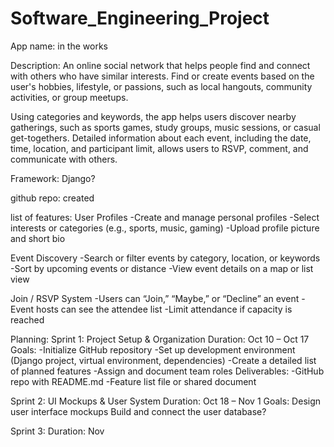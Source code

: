 # Software_Engineering_Project

App name: in the works

Description: 
An online social network that helps people find and connect with others who have similar interests. Find or create events based on the user's hobbies, lifestyle, or passions, such as local hangouts, community activities, or group meetups.

Using categories and keywords, the app helps users discover nearby gatherings, such as sports games, study groups, music sessions, or casual get-togethers. Detailed information about each event, including the date, time, location, and participant limit, allows users to RSVP, comment, and communicate with others.

Framework: Django?

github repo: created

list of features:
User Profiles
-Create and manage personal profiles
-Select interests or categories (e.g., sports, music, gaming)
-Upload profile picture and short bio

Event Discovery
-Search or filter events by category, location, or keywords
-Sort by upcoming events or distance
-View event details on a map or list view

Join / RSVP System
-Users can “Join,” “Maybe,” or “Decline” an event
-Event hosts can see the attendee list
-Limit attendance if capacity is reached

Planning:
Sprint 1: Project Setup & Organization
Duration: Oct 10 – Oct 17
Goals:
-Initialize GitHub repository
-Set up development environment (Django project, virtual environment,  dependencies)
-Create a detailed list of planned features
-Assign and document team roles
Deliverables:
-GitHub repo with README.md 
-Feature list file or shared document

Sprint 2: UI Mockups & User System
Duration: Oct 18 – Nov 1
Goals:
Design user interface mockups
Build and connect the user database?

Sprint 3: 
Duration: Nov